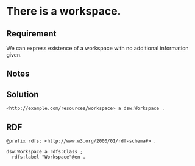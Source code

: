 # There is a workspace.

## Requirement
We can express existence of a workspace with no additional information given.

## Notes

## Solution
```Turtle
<http://example.com/resources/workspace> a dsw:Workspace .
```

## RDF
```Turtle
@prefix rdfs: <http://www.w3.org/2000/01/rdf-schema#> .

dsw:Workspace a rdfs:Class ;
  rdfs:label "Workspace"@en .
```
